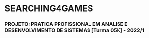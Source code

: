 # SEARCHING4GAMES
### PROJETO: PRATICA PROFISSIONAL EM ANALISE E DESENVOLVIMENTO DE SISTEMAS [Turma 05K] - 2022/1
